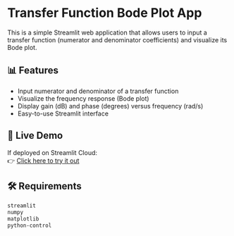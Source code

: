 # Transfer Function Bode Plot App

This is a simple Streamlit web application that allows users to input a transfer function (numerator and denominator coefficients) and visualize its Bode plot.

## 📊 Features

- Input numerator and denominator of a transfer function
- Visualize the frequency response (Bode plot)
- Display gain (dB) and phase (degrees) versus frequency (rad/s)
- Easy-to-use Streamlit interface

## 🚀 Live Demo

If deployed on Streamlit Cloud:  
👉 [Click here to try it out](https://share.streamlit.io/your-username/your-repo-name/main/bode_app.py)

## 🛠️ Requirements

```bash
streamlit
numpy
matplotlib
python-control

